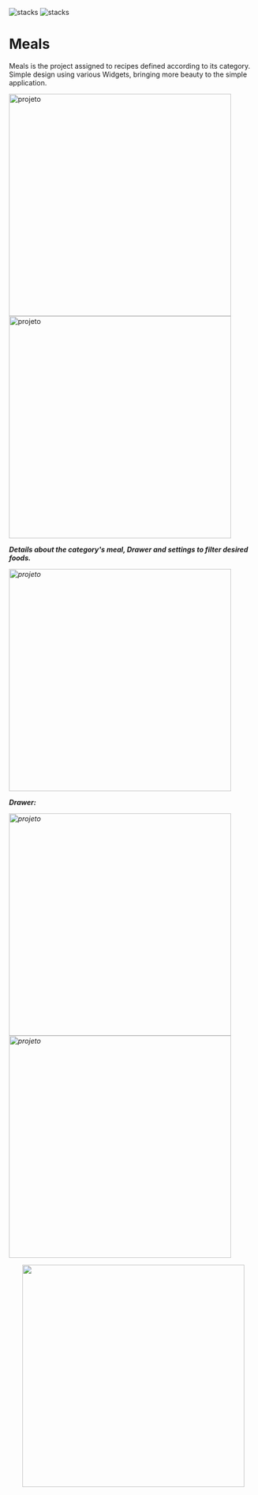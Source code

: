![stacks](https://img.shields.io/badge/Flutter-1.22.2-informational) ![stacks](https://img.shields.io/badge/Dart-2.10.2-informational)  


<h1 align=“center”> Meals </h1>

Meals is the project assigned to recipes defined according to its category. Simple design using various Widgets, bringing more beauty to the simple application.

<img height="450" align="center" src="https://imgur.com/34H1zdR.jpeg" alt="projeto"/>  <img height="450" align="center" src="https://imgur.com/9LIpTNn.jpeg" alt="projeto"/> 


<i><b>Details about the category's meal, Drawer and settings to filter desired foods. </b></em>                                                                         
 
<img height="450" align="center" src="https://imgur.com/iHBeSND.jpeg" alt="projeto"/>           




<i><b>Drawer: </b></em>
 
 
 <img height="450" align="center" src="https://imgur.com/E9625S1.jpeg" alt="projeto"/>


 <img height="450" align="center" src="https://imgur.com/kgXdVDN.jpeg" alt="projeto"/>















<p align="center">
  <img height="450" src="https://i.imgur.com/kO9SjAn.gif"/>
</p>







